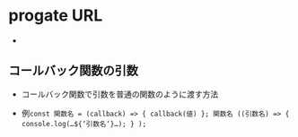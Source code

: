 # progate URL

-

## コールバック関数の引数

- コールバック関数で引数を普通の関数のように渡す方法

- 例`const 関数名 = (callback) => { callback(値) }; 関数名 ((引数名) => { console.log(…${‘引数名‘}…); } );`
